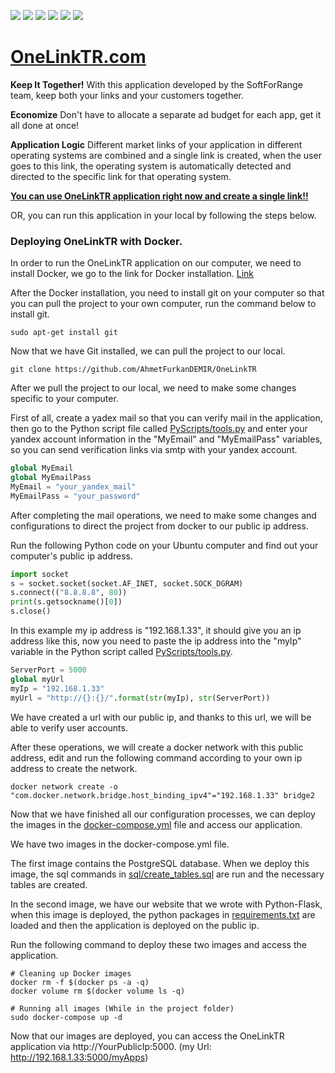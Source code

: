 ![](https://img.shields.io/badge/Python-FFD43B?style=for-the-badge&logo=python&logoColor=blue) ![](https://img.shields.io/badge/Flask-000000?style=for-the-badge&logo=flask&logoColor=white) ![](https://img.shields.io/badge/PostgreSQL-316192?style=for-the-badge&logo=postgresql&logoColor=white) ![](https://img.shields.io/badge/Docker-2CA5E0?style=for-the-badge&logo=docker&logoColor=white) ![](https://img.shields.io/badge/Oracle-F80000?style=for-the-badge&logo=oracle&logoColor=black) ![](https://img.shields.io/badge/Ubuntu-E95420?style=for-the-badge&logo=ubuntu&logoColor=white)

# [OneLinkTR.com](https://onelinktr.com/)

**Keep It Together!**
With this application developed by the SoftForRange team, keep both your links and your customers together.

**Economize**
Don't have to allocate a separate ad budget for each app, get it all done at once!

**Application Logic**
Different market links of your application in different operating systems are combined and a single link is created, when the user goes to this link, the operating system is automatically detected and directed to the specific link for that operating system.

[**You can use OneLinkTR application right now and create a single link!!**](https://onelinktr.com/)

OR, you can run this application in your local by following the steps below.

### Deploying OneLinkTR with Docker.

In order to run the OneLinkTR application on our computer, we need to install Docker, we go to the link for Docker installation. [Link](https://docs.docker.com/engine/install/ubuntu/)

After the Docker installation, you need to install git on your computer so that you can pull the project to your own computer, run the command below to install git.

```terminal
sudo apt-get install git
```

Now that we have Git installed, we can pull the project to our local.

```terminal
git clone https://github.com/AhmetFurkanDEMIR/OneLinkTR
```

After we pull the project to our local, we need to make some changes specific to your computer. 

First of all, create a yadex mail so that you can verify mail in the application, then go to the Python script file called [PyScripts/tools.py](/PyScripts/tools.py) and enter your yandex account information in the "MyEmail" and "MyEmailPass" variables, so you can send verification links via smtp with your yandex account.

```python
global MyEmail
global MyEmailPass
MyEmail = "your_yandex_mail"
MyEmailPass = "your_password"
```

After completing the mail operations, we need to make some changes and configurations to direct the project from docker to our public ip address.

Run the following Python code on your Ubuntu computer and find out your computer's public ip address.

```python
import socket
s = socket.socket(socket.AF_INET, socket.SOCK_DGRAM)
s.connect(("8.8.8.8", 80))
print(s.getsockname()[0])
s.close()
```

In this example my ip address is "192.168.1.33", it should give you an ip address like this, now you need to paste the ip address into the "myIp" variable in the Python script called [PyScripts/tools.py](/PyScripts/tools.py).

```python
ServerPort = 5000
global myUrl
myIp = "192.168.1.33"
myUrl = "http://{}:{}/".format(str(myIp), str(ServerPort))
```

We have created a url with our public ip, and thanks to this url, we will be able to verify user accounts. 

After these operations, we will create a docker network with this public address, edit and run the following command according to your own ip address to create the network.

```terminal
docker network create -o "com.docker.network.bridge.host_binding_ipv4"="192.168.1.33" bridge2
```

Now that we have finished all our configuration processes, we can deploy the images in the [docker-compose.yml](/docker-compose.yml) file and access our application.

We have two images in the docker-compose.yml file.

The first image contains the PostgreSQL database. When we deploy this image, the sql commands in [sql/create_tables.sql](/sql/create_tables.sql) are run and the necessary tables are created.

In the second image, we have our website that we wrote with Python-Flask, when this image is deployed, the python packages in [requirements.txt](/requirements.txt) are loaded and then the application is deployed on the public ip.

Run the following command to deploy these two images and access the application.

```terminal
# Cleaning up Docker images
docker rm -f $(docker ps -a -q)
docker volume rm $(docker volume ls -q)

# Running all images (While in the project folder)
sudo docker-compose up -d
```

Now that our images are deployed, you can access the OneLinkTR application via http://YourPublicIp:5000. (my Url: http://192.168.1.33:5000/myApps)




